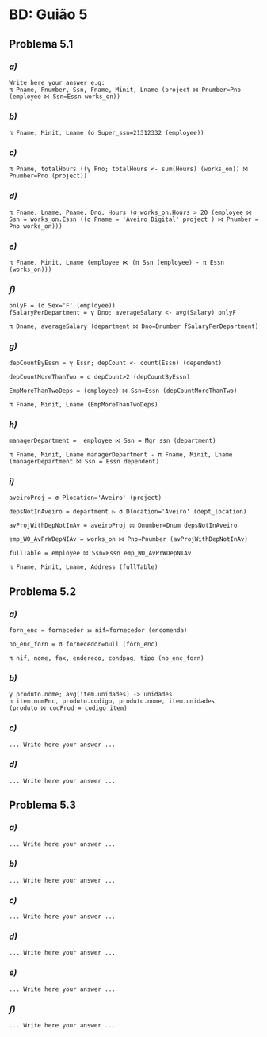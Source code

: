 # BD: Guião 5


## ​Problema 5.1
 
### *a)*

```
Write here your answer e.g:
π Pname, Pnumber, Ssn, Fname, Minit, Lname (project ⨝ Pnumber=Pno (employee ⨝ Ssn=Essn works_on))
```


### *b)* 

```
π Fname, Minit, Lname (σ Super_ssn=21312332 (employee))
```


### *c)* 

```
π Pname, totalHours ((γ Pno; totalHours <- sum(Hours) (works_on)) ⨝ Pnumber=Pno (project))
```


### *d)* 

```
π Fname, Lname, Pname, Dno, Hours (σ works_on.Hours > 20 (employee ⨝ Ssn = works_on.Essn ((σ Pname = 'Aveiro Digital' project ) ⨝ Pnumber = Pno works_on)))
```


### *e)* 

```
π Fname, Minit, Lname (employee ⋉ (π Ssn (employee) - π Essn (works_on)))
```


### *f)* 

```
onlyF = (σ Sex='F' (employee))
fSalaryPerDepartment = γ Dno; averageSalary <- avg(Salary) onlyF

π Dname, averageSalary (department ⨝ Dno=Dnumber fSalaryPerDepartment)
```


### *g)* 

```
depCountByEssn = γ Essn; depCount <- count(Essn) (dependent)

depCountMoreThanTwo = σ depCount>2 (depCountByEssn)

EmpMoreThanTwoDeps = (employee) ⨝ Ssn=Essn (depCountMoreThanTwo)

π Fname, Minit, Lname (EmpMoreThanTwoDeps)
```


### *h)* 

```
managerDepartment =  employee ⨝ Ssn = Mgr_ssn (department)

π Fname, Minit, Lname managerDepartment - π Fname, Minit, Lname (managerDepartment ⨝ Ssn = Essn dependent)
```


### *i)* 

```
aveiroProj = σ Plocation='Aveiro' (project)

depsNotInAveiro = department ▷ σ Dlocation='Aveiro' (dept_location)

avProjWithDepNotInAv = aveiroProj ⨝ Dnumber=Dnum depsNotInAveiro

emp_WO_AvPrWDepNIAv = works_on ⨝ Pno=Pnumber (avProjWithDepNotInAv)

fullTable = employee ⨝ Ssn=Essn emp_WO_AvPrWDepNIAv

π Fname, Minit, Lname, Address (fullTable)
```


## ​Problema 5.2

### *a)*

```
forn_enc = fornecedor ⟕ nif=fornecedor (encomenda)

no_enc_forn = σ fornecedor=null (forn_enc)

π nif, nome, fax, endereco, condpag, tipo (no_enc_forn)
```

### *b)* 

```
γ produto.nome; avg(item.unidades) -> unidades
π item.numEnc, produto.codigo, produto.nome, item.unidades
(produto ⨝ codProd = codigo item)
```


### *c)* 

```
... Write here your answer ...
```


### *d)* 

```
... Write here your answer ...
```


## ​Problema 5.3

### *a)*

```
... Write here your answer ...
```

### *b)* 

```
... Write here your answer ...
```


### *c)* 

```
... Write here your answer ...
```


### *d)* 

```
... Write here your answer ...
```

### *e)* 

```
... Write here your answer ...
```

### *f)* 

```
... Write here your answer ...
```
